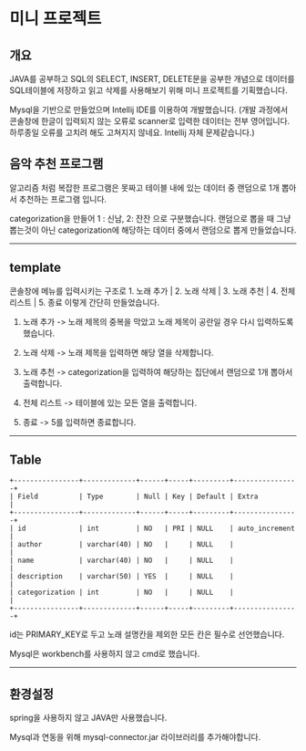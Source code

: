 # 미니 프로젝트

## 개요

JAVA를 공부하고 SQL의 SELECT, INSERT, DELETE문을 공부한 개념으로 데이터를 SQL테이블에 저장하고 읽고 삭제를 사용해보기 위해 미니 프로젝트를 기획했습니다.

Mysql을 기반으로 만들었으며 Intellij IDE를 이용하여 개발했습니다. (개발 과정에서 콘솔창에 한글이 입력되지 않는 오류로 scanner로 입력한 데이터는 전부 영어입니다.
하루종일 오류를 고치려 해도 고쳐지지 않네요. Intellij 자체 문제같습니다.)

## 음악 추천 프로그램
알고리즘 처럼 복잡한 프로그램은 못짜고 테이블 내에 있는 데이터 중 랜덤으로 1개 뽑아서 추천하는 프로그램 입니다.

categorization을 만들어 1 : 신남, 2: 잔잔 으로 구분했습니다. 랜덤으로 뽑을 때 그냥 뽑는것이 아닌 categorization에 해당하는 데이터 중에서 랜덤으로 뽑게 만들었습니다.
***
## template

콘솔창에 메뉴를 입력시키는 구조로 1. 노래 추가 | 2. 노래 삭제 | 3. 노래 추천 | 4. 전체 리스트 | 5. 종료 이렇게 간단히 만들었습니다.

1. 노래 추가 -> 노래 제목의 중복을 막았고 노래 제목이 공란일 경우 다시 입력하도록 했습니다.

2. 노래 삭제 -> 노래 제목을 입력하면 해당 열을 삭제합니다.

3. 노래 추천 -> categorization을 입력하여 해당하는 집단에서 랜덤으로 1개 뽑아서 출력합니다.

4. 전체 리스트 -> 테이블에 있는 모든 열을 출력합니다.

5. 종료 -> 5를 입력하면 종료합니다.
***
## Table
```
+----------------+-------------+------+-----+---------+----------------+
| Field          | Type        | Null | Key | Default | Extra          |
+----------------+-------------+------+-----+---------+----------------+
| id             | int         | NO   | PRI | NULL    | auto_increment |
| author         | varchar(40) | NO   |     | NULL    |                |
| name           | varchar(40) | NO   |     | NULL    |                |
| description    | varchar(50) | YES  |     | NULL    |                |
| categorization | int         | NO   |     | NULL    |                |
+----------------+-------------+------+-----+---------+----------------+
```
id는 PRIMARY_KEY로 두고 노래 설명칸을 제외한 모든 칸은 필수로 선언했습니다.

Mysql은 workbench를 사용하지 않고 cmd로 했습니다.
***
## 환경설정
spring을 사용하지 않고 JAVA만 사용했습니다.

Mysql과 연동을 위해 mysql-connector.jar 라이브러리를 추가해야합니다.
